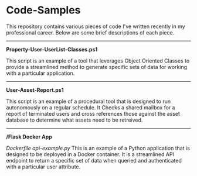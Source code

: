 # Code-Samples
This repository contains various pieces of code I've written recently in my professional career.  Below are some brief descriptions of each piece.
  
    
---

**Property-User-UserList-Classes.ps1**

This script is an example of a tool that leverages Object Oriented Classes to provide a streamlined method to generate specific sets of data for working with a particular application.

---

**User-Asset-Report.ps1**

This script is an example of a procedural tool that is designed to run autonomously on a regular schedule. It Checks a shared mailbox for a report of terminated users and cross references those against the asset database to determine what assets need to be retreived.

---

**/Flask Docker App**

*Dockerfile*
*api-example.py*
This is an example of a Python application that is designed to be deployed in a Docker container.  It is a streamlined API endpoint to return a specific set of data when queried and authenticated with a particular user attribute.

